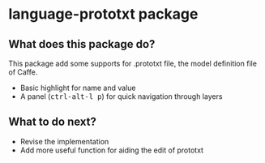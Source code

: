 # language-prototxt package
## What does this package do?
This package add some supports for .prototxt file, the model definition file of Caffe.
* Basic highlight for name and value
* A panel (<kbd>ctrl-alt-l p</kbd>) for quick navigation through layers

## What to do next?
* Revise the implementation
* Add more useful function for aiding the edit of prototxt
